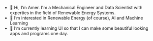 - 👋 Hi, I’m Amer. I'm a Mechanical Engineer and Data Scientist with experties in the field of Renewable Energy Systems.
- 👀 I’m interested in Renewable Energy (of course), AI and Machine Learning
- 🌱 I’m currently learning UI so that I can make some beautiful looking apps and programs one day. 


<!---
- 💞️ I’m looking to collaborate on ...
- 📫 How to reach me ...


Amertastic/Amertastic is a ✨ special ✨ repository because its `README.md` (this file) appears on your GitHub profile.
You can click the Preview link to take a look at your changes.
--->
